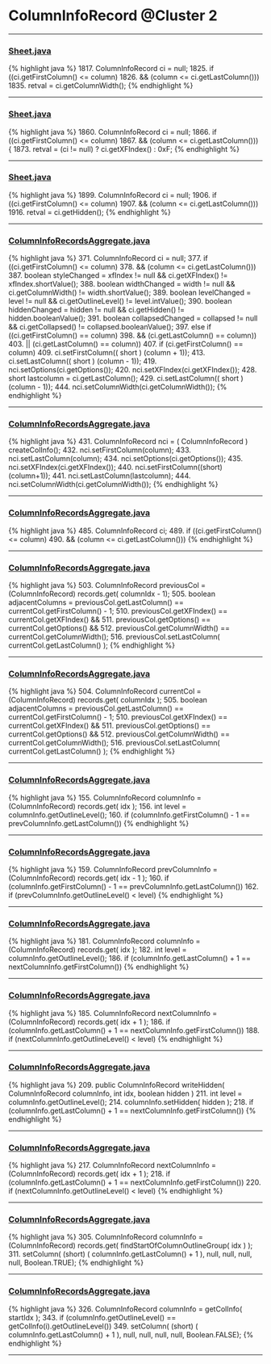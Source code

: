 # ColumnInfoRecord @Cluster 2

***

### [Sheet.java](https://searchcode.com/codesearch/view/15642365/)
{% highlight java %}
1817. ColumnInfoRecord ci     = null;
1825.         if ((ci.getFirstColumn() <= column)
1826.                 && (column <= ci.getLastColumn()))
1835.     retval = ci.getColumnWidth();
{% endhighlight %}

***

### [Sheet.java](https://searchcode.com/codesearch/view/15642365/)
{% highlight java %}
1860. ColumnInfoRecord ci = null;
1866.         if ((ci.getFirstColumn() <= column)
1867.                 && (column <= ci.getLastColumn())) {
1873. retval = (ci != null) ? ci.getXFIndex() : 0xF;
{% endhighlight %}

***

### [Sheet.java](https://searchcode.com/codesearch/view/15642365/)
{% highlight java %}
1899. ColumnInfoRecord ci     = null;
1906.         if ((ci.getFirstColumn() <= column)
1907.                 && (column <= ci.getLastColumn()))
1916.     retval = ci.getHidden();
{% endhighlight %}

***

### [ColumnInfoRecordsAggregate.java](https://searchcode.com/codesearch/view/15642595/)
{% highlight java %}
371.   ColumnInfoRecord ci = null;
377.       if ((ci.getFirstColumn() <= column)
378.               && (column <= ci.getLastColumn()))
387. boolean styleChanged = xfIndex != null && ci.getXFIndex() != xfIndex.shortValue();
388.       boolean widthChanged = width != null && ci.getColumnWidth() != width.shortValue();
389.       boolean levelChanged = level != null && ci.getOutlineLevel() != level.intValue();
390.       boolean hiddenChanged = hidden != null && ci.getHidden() != hidden.booleanValue();
391.       boolean collapsedChanged = collapsed != null && ci.getCollapsed() != collapsed.booleanValue();
397.       else if ((ci.getFirstColumn() == column)
398.                && (ci.getLastColumn() == column))
403.                || (ci.getLastColumn() == column))
407.           if (ci.getFirstColumn() == column)
409.               ci.setFirstColumn(( short ) (column + 1));
413.               ci.setLastColumn(( short ) (column - 1));
419.           nci.setOptions(ci.getOptions());
420.           nci.setXFIndex(ci.getXFIndex());
428.           short lastcolumn = ci.getLastColumn();
429.           ci.setLastColumn(( short ) (column - 1));
444.           nci.setColumnWidth(ci.getColumnWidth());
{% endhighlight %}

***

### [ColumnInfoRecordsAggregate.java](https://searchcode.com/codesearch/view/15642595/)
{% highlight java %}
431. ColumnInfoRecord nci = ( ColumnInfoRecord ) createColInfo();
432. nci.setFirstColumn(column);
433. nci.setLastColumn(column);
434. nci.setOptions(ci.getOptions());
435. nci.setXFIndex(ci.getXFIndex());
440. nci.setFirstColumn((short)(column+1));
441. nci.setLastColumn(lastcolumn);
444. nci.setColumnWidth(ci.getColumnWidth());
{% endhighlight %}

***

### [ColumnInfoRecordsAggregate.java](https://searchcode.com/codesearch/view/15642595/)
{% highlight java %}
485. ColumnInfoRecord ci;
489.     if ((ci.getFirstColumn() <= column)
490.             && (column <= ci.getLastColumn()))
{% endhighlight %}

***

### [ColumnInfoRecordsAggregate.java](https://searchcode.com/codesearch/view/15642595/)
{% highlight java %}
503. ColumnInfoRecord previousCol = (ColumnInfoRecord) records.get( columnIdx - 1);
505. boolean adjacentColumns = previousCol.getLastColumn() == currentCol.getFirstColumn() - 1;
510.         previousCol.getXFIndex() == currentCol.getXFIndex() &&
511.         previousCol.getOptions() == currentCol.getOptions() &&
512.         previousCol.getColumnWidth() == currentCol.getColumnWidth();
516.     previousCol.setLastColumn( currentCol.getLastColumn() );
{% endhighlight %}

***

### [ColumnInfoRecordsAggregate.java](https://searchcode.com/codesearch/view/15642595/)
{% highlight java %}
504. ColumnInfoRecord currentCol = (ColumnInfoRecord) records.get( columnIdx );
505. boolean adjacentColumns = previousCol.getLastColumn() == currentCol.getFirstColumn() - 1;
510.         previousCol.getXFIndex() == currentCol.getXFIndex() &&
511.         previousCol.getOptions() == currentCol.getOptions() &&
512.         previousCol.getColumnWidth() == currentCol.getColumnWidth();
516.     previousCol.setLastColumn( currentCol.getLastColumn() );
{% endhighlight %}

***

### [ColumnInfoRecordsAggregate.java](https://searchcode.com/codesearch/view/15642595/)
{% highlight java %}
155. ColumnInfoRecord columnInfo = (ColumnInfoRecord) records.get( idx );
156. int level = columnInfo.getOutlineLevel();
160.     if (columnInfo.getFirstColumn() - 1 == prevColumnInfo.getLastColumn())
{% endhighlight %}

***

### [ColumnInfoRecordsAggregate.java](https://searchcode.com/codesearch/view/15642595/)
{% highlight java %}
159. ColumnInfoRecord prevColumnInfo = (ColumnInfoRecord) records.get( idx - 1 );
160. if (columnInfo.getFirstColumn() - 1 == prevColumnInfo.getLastColumn())
162.     if (prevColumnInfo.getOutlineLevel() < level)
{% endhighlight %}

***

### [ColumnInfoRecordsAggregate.java](https://searchcode.com/codesearch/view/15642595/)
{% highlight java %}
181. ColumnInfoRecord columnInfo = (ColumnInfoRecord) records.get( idx );
182. int level = columnInfo.getOutlineLevel();
186.     if (columnInfo.getLastColumn() + 1 == nextColumnInfo.getFirstColumn())
{% endhighlight %}

***

### [ColumnInfoRecordsAggregate.java](https://searchcode.com/codesearch/view/15642595/)
{% highlight java %}
185. ColumnInfoRecord nextColumnInfo = (ColumnInfoRecord) records.get( idx + 1 );
186. if (columnInfo.getLastColumn() + 1 == nextColumnInfo.getFirstColumn())
188.     if (nextColumnInfo.getOutlineLevel() < level)
{% endhighlight %}

***

### [ColumnInfoRecordsAggregate.java](https://searchcode.com/codesearch/view/15642595/)
{% highlight java %}
209. public ColumnInfoRecord writeHidden( ColumnInfoRecord columnInfo, int idx, boolean hidden )
211.     int level = columnInfo.getOutlineLevel();
214.         columnInfo.setHidden( hidden );
218.             if (columnInfo.getLastColumn() + 1 == nextColumnInfo.getFirstColumn())
{% endhighlight %}

***

### [ColumnInfoRecordsAggregate.java](https://searchcode.com/codesearch/view/15642595/)
{% highlight java %}
217. ColumnInfoRecord nextColumnInfo = (ColumnInfoRecord) records.get( idx + 1 );
218. if (columnInfo.getLastColumn() + 1 == nextColumnInfo.getFirstColumn())
220.     if (nextColumnInfo.getOutlineLevel() < level)
{% endhighlight %}

***

### [ColumnInfoRecordsAggregate.java](https://searchcode.com/codesearch/view/15642595/)
{% highlight java %}
305. ColumnInfoRecord columnInfo = (ColumnInfoRecord) records.get( findStartOfColumnOutlineGroup( idx ) );
311. setColumn( (short) ( columnInfo.getLastColumn() + 1 ), null, null, null, null, Boolean.TRUE);
{% endhighlight %}

***

### [ColumnInfoRecordsAggregate.java](https://searchcode.com/codesearch/view/15642595/)
{% highlight java %}
326. ColumnInfoRecord columnInfo = getColInfo( startIdx );
343.         if (columnInfo.getOutlineLevel() == getColInfo(i).getOutlineLevel())
349. setColumn( (short) ( columnInfo.getLastColumn() + 1 ), null, null, null, null, Boolean.FALSE);
{% endhighlight %}

***

